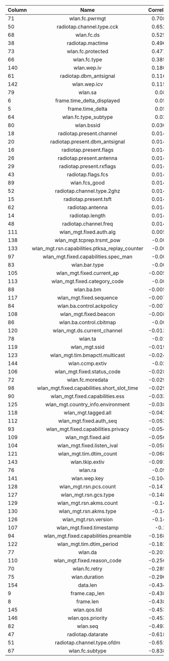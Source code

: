 | Column        | Name           | Correlation  |
| ------------- |:-------------:| -----:|
|	71	|	wlan.fc.pwrmgt	|	0.708561	|
|	50	|	radiotap.channel.type.cck	|	0.652165	|
|	68	|	wlan.fc.ds	|	0.525254	|
|	38	|	radiotap.mactime	|	0.496848	|
|	73	|	wlan.fc.protected	|	0.477183	|
|	66	|	wlan.fc.type	|	0.385492	|
|	140	|	wlan.wep.iv	|	0.180674	|
|	61	|	radiotap.dbm_antsignal	|	0.116366	|
|	142	|	wlan.wep.icv	|	0.115751	|
|	79	|	wlan.sa	|	0.08186	|
|	6	|	frame.time_delta_displayed	|	0.05841	|
|	5	|	frame.time_delta	|	0.05841	|
|	64	|	wlan.fc.type_subtype	|	0.03093	|
|	80	|	wlan.bssid	|	0.030155	|
|	18	|	radiotap.present.channel	|	0.014712	|
|	20	|	radiotap.present.dbm_antsignal	|	0.014712	|
|	16	|	radiotap.present.flags	|	0.014712	|
|	26	|	radiotap.present.antenna	|	0.014712	|
|	29	|	radiotap.present.rxflags	|	0.014712	|
|	43	|	radiotap.flags.fcs	|	0.014712	|
|	89	|	wlan.fcs_good	|	0.014712	|
|	52	|	radiotap.channel.type.2ghz	|	0.014712	|
|	15	|	radiotap.present.tsft	|	0.014712	|
|	62	|	radiotap.antenna	|	0.014712	|
|	14	|	radiotap.length	|	0.014712	|
|	48	|	radiotap.channel.freq	|	0.014634	|
|	111	|	wlan_mgt.fixed.auth.alg	|	0.005809	|
|	138	|	wlan_mgt.tcprep.trsmt_pow	|	-0.00321	|
|	133	|	wlan_mgt.rsn.capabilities.ptksa_replay_counter	|	-0.00321	|
|	97	|	wlan_mgt.fixed.capabilities.spec_man	|	-0.00321	|
|	83	|	wlan.bar.type	|	-0.00454	|
|	105	|	wlan_mgt.fixed.current_ap	|	-0.005242	|
|	113	|	wlan_mgt.fixed.category_code	|	-0.00556	|
|	88	|	wlan.ba.bm	|	-0.005912	|
|	117	|	wlan_mgt.fixed.sequence	|	-0.007129	|
|	84	|	wlan.ba.control.ackpolicy	|	-0.007863	|
|	108	|	wlan_mgt.fixed.beacon	|	-0.008767	|
|	86	|	wlan.ba.control.cbitmap	|	-0.00908	|
|	120	|	wlan_mgt.ds.current_channel	|	-0.013133	|
|	78	|	wlan.ta	|	-0.01935	|
|	119	|	wlan_mgt.ssid	|	-0.019404	|
|	123	|	wlan_mgt.tim.bmapctl.multicast	|	-0.024873	|
|	144	|	wlan.ccmp.extiv	|	-0.02603	|
|	106	|	wlan_mgt.fixed.status_code	|	-0.028733	|
|	72	|	wlan.fc.moredata	|	-0.029548	|
|	98	|	wlan_mgt.fixed.capabilities.short_slot_time	|	-0.029967	|
|	90	|	wlan_mgt.fixed.capabilities.ess	|	-0.033849	|
|	125	|	wlan_mgt.country_info.environment	|	-0.038843	|
|	118	|	wlan_mgt.tagged.all	|	-0.042259	|
|	112	|	wlan_mgt.fixed.auth_seq	|	-0.053665	|
|	93	|	wlan_mgt.fixed.capabilities.privacy	|	-0.054233	|
|	109	|	wlan_mgt.fixed.aid	|	-0.056225	|
|	104	|	wlan_mgt.fixed.listen_ival	|	-0.058778	|
|	121	|	wlan_mgt.tim.dtim_count	|	-0.068407	|
|	143	|	wlan.tkip.extiv	|	-0.091603	|
|	76	|	wlan.ra	|	-0.09987	|
|	141	|	wlan.wep.key	|	-0.104006	|
|	128	|	wlan_mgt.rsn.pcs.count	|	-0.147055	|
|	127	|	wlan_mgt.rsn.gcs.type	|	-0.148324	|
|	129	|	wlan_mgt.rsn.akms.count	|	-0.14836	|
|	130	|	wlan_mgt.rsn.akms.type	|	-0.14836	|
|	126	|	wlan_mgt.rsn.version	|	-0.14836	|
|	107	|	wlan_mgt.fixed.timestamp	|	-0.1506	|
|	94	|	wlan_mgt.fixed.capabilities.preamble	|	-0.168196	|
|	122	|	wlan_mgt.tim.dtim_period	|	-0.182614	|
|	77	|	wlan.da	|	-0.201783	|
|	110	|	wlan_mgt.fixed.reason_code	|	-0.256507	|
|	70	|	wlan.fc.retry	|	-0.285381	|
|	75	|	wlan.duration	|	-0.296245	|
|	154	|	data.len	|	-0.434536	|
|	9	|	frame.cap_len	|	-0.438183	|
|	8	|	frame.len	|	-0.438183	|
|	145	|	wlan.qos.tid	|	-0.453058	|
|	146	|	wlan.qos.priority	|	-0.453058	|
|	82	|	wlan.seq	|	-0.493602	|
|	47	|	radiotap.datarate	|	-0.618997	|
|	51	|	radiotap.channel.type.ofdm	|	-0.651828	|
|	67	|	wlan.fc.subtype	|	-0.838937	|
